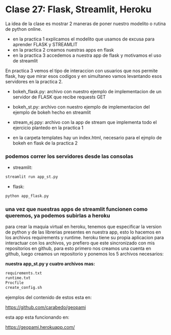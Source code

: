 # Clase 27: Flask, Streamlit, Heroku

La idea de la clase es mostrar 2 maneras de poner nuestro modelito o rutina de python online.

* en la practica 1 explicamos el modelito que usamos de excusa para aprender FLASK y STREAMLIT
* en la practica 2 creamos nuestras apps en flask 
* en la practica 3 accedemos a nuestra app de flask y motivamos el uso de streamlit

En practica 3 vemos el tipo de interaccion con usuarios que nos permite flask, hay que mirar esos codigos y en simultaneo vamos levantando esos servidores en la practica 2.

* bokeh_flask.py: archivo con nuestro ejemplo de implementacion de un servidor de FLASK que recibe requests GET
* bokeh_st.py: archivo con nuestro ejemplo de implementacion del ejemplo de bokeh hecho en streamlit
* stream_ej.ppy: archivo con la app de stream que implementa todo el ejercicio plantedo en la practica 1

* en la carpeta templates hay un index.html, necesario para el ejmplo de bokeh en flask de la practica 2


### podemos correr los servidores desde las consolas
+ streamlit: 

```bash
streamlit run app_st.py
``` 

+ flask: 

```bash
python app_flask.py
``` 
### una vez que nuestras apps de streamlit funcionen como queremos, ya podemos subirlas a heroku

para crear la maquia virtual en heroku, tenemos que especificar la version de python y de las librerias presentes en nuestra app, esto lo hacemos en los archivos requirements y runtime. heroku tiene su propia aplicacion para interactuar con los archivos, yo prefiero que este sincronizado con mis repositorios en github, para esto primero nos creamos una cuenta en github, luego creamos un repositorio y ponemos los 5 archivos necesarios:

**nuestra app_st.py y cuatro archivos mas:**


```bash
requirements.txt
runtime.txt
Procfile
create_config.sh
``` 

ejemplos del contenido de estos esta en:

https://github.com/carabedo/geopami

esta app esta funcionando en:

https://geopami.herokuapp.com/
